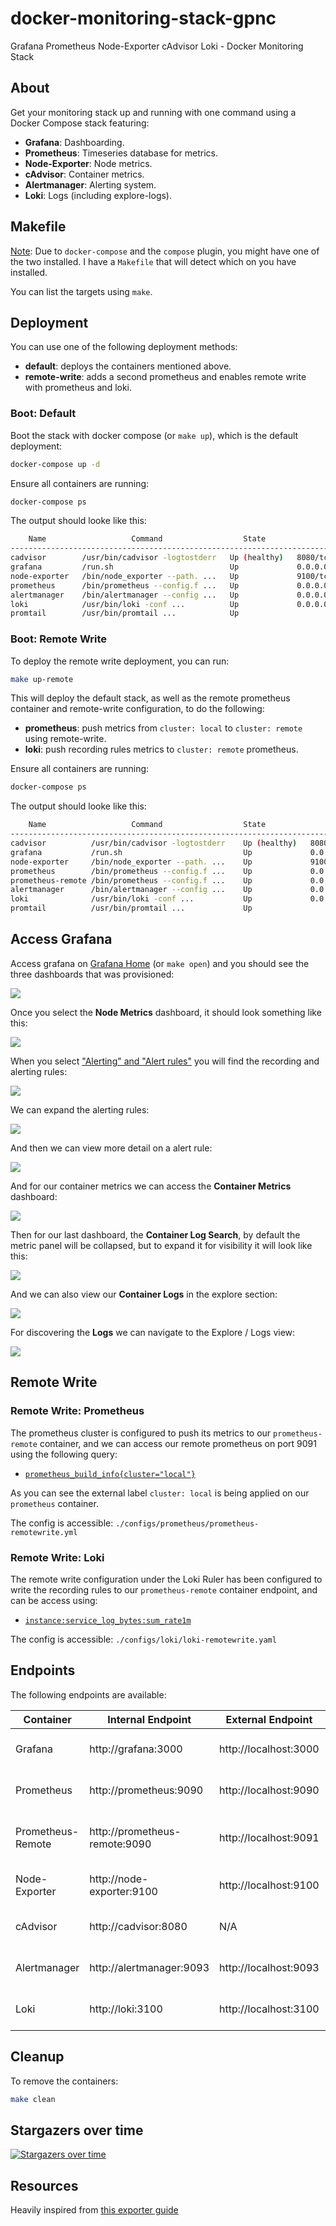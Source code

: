 # docker-monitoring-stack-gpnc
Grafana Prometheus Node-Exporter cAdvisor Loki - Docker Monitoring Stack

## About

Get your monitoring stack up and running with one command using a Docker Compose stack featuring:

- **Grafana**: Dashboarding.
- **Prometheus**: Timeseries database for metrics.
- **Node-Exporter**: Node metrics.
- **cAdvisor**: Container metrics.
- **Alertmanager**: Alerting system.
- **Loki**: Logs (including explore-logs).

## Makefile

[Note](https://docs.docker.com/compose/install/linux/): Due to `docker-compose` and the `compose` plugin, you might have one of the two installed. I have a `Makefile` that will detect which on you have installed.

You can list the targets using `make`.

## Deployment

You can use one of the following deployment methods:

- **default**: deploys the containers mentioned above.
- **remote-write**: adds a second prometheus and enables remote write with prometheus and loki.

### Boot: Default

Boot the stack with docker compose (or `make up`), which is the default deployment:

```bash
docker-compose up -d
```

Ensure all containers are running:

```bash
docker-compose ps
```

The output should looke like this:

```bash
    Name                   Command                  State               Ports         
--------------------------------------------------------------------------------------
cadvisor        /usr/bin/cadvisor -logtostderr   Up (healthy)   8080/tcp              
grafana         /run.sh                          Up             0.0.0.0:3000->3000/tcp
node-exporter   /bin/node_exporter --path. ...   Up             9100/tcp              
prometheus      /bin/prometheus --config.f ...   Up             0.0.0.0:9090->9090/tcp
alertmanager    /bin/alertmanager --config ...   Up             0.0.0.0:9093->9093/tcp
loki            /usr/bin/loki -conf ...          Up             0.0.0.0:3100->3100/tcp
promtail        /usr/bin/promtail ...            Up
```

### Boot: Remote Write

To deploy the remote write deployment, you can run:

```bash
make up-remote
```

This will deploy the default stack, as well as the remote prometheus container and remote-write configuration, to do the following:
- **prometheus**: push metrics from `cluster: local` to `cluster: remote` using remote-write.
- **loki**: push recording rules metrics to `cluster: remote` prometheus.

Ensure all containers are running:

```bash
docker-compose ps
```

The output should looke like this:

```bash
    Name                   Command                  State               Ports
--------------------------------------------------------------------------------------
cadvisor          /usr/bin/cadvisor -logtostderr    Up (healthy)   8080/tcp
grafana           /run.sh                           Up             0.0.0.0:3000->3000/tcp
node-exporter     /bin/node_exporter --path. ...    Up             9100/tcp
prometheus        /bin/prometheus --config.f ...    Up             0.0.0.0:9090->9090/tcp
prometheus-remote /bin/prometheus --config.f ...    Up             0.0.0.0:9091->9090/tcp
alertmanager      /bin/alertmanager --config ...    Up             0.0.0.0:9093->9093/tcp
loki              /usr/bin/loki -conf ...           Up             0.0.0.0:3100->3100/tcp
promtail          /usr/bin/promtail ...             Up
```

## Access Grafana

Access grafana on [Grafana Home](http://localhost:3000/?orgId=1) (or `make open`) and you should see the three dashboards that was provisioned:

![](./assets/grafana-home.png)

Once you select the **Node Metrics** dashboard, it should look something like this:

![](./assets/grafana-dashboard.png)

When you select ["Alerting" and "Alert rules"](http://localhost:3000/alerting/list) you will find the recording and alerting rules:

![](./assets/grafana-alerting-home.png)

We can expand the alerting rules:

![](./assets/grafana-alerting-rules.png)

And then we can view more detail on a alert rule:

![](./assets/grafana-alerting-detail.png)

And for our container metrics we can access the **Container Metrics** dashboard:

![](./assets/grafana-container-metrics.png)

Then for our last dashboard, the **Container Log Search**, by default the metric panel will be collapsed, but to expand it for visibility it will look like this:

![](./assets/grafana-logs-search-dashboard.png)

And we can also view our **Container Logs** in the explore section:

![](./assets/grafana-logs-view.png)

For discovering the **Logs** we can navigate to the Explore / Logs view:

![](./assets/grafana-explore-logs.png)

## Remote Write

### Remote Write: Prometheus

The prometheus cluster is configured to push its metrics to our `prometheus-remote` container, and we can access our remote prometheus on port 9091 using the following query:
- [`prometheus_build_info{cluster="local"}`](http://localhost:9091/graph?g0.expr=prometheus_build_info%7Bcluster%3D%22local%22%7D&g0.tab=1&g0.stacked=0&g0.show_exemplars=0&g0.range_input=1h)

As you can see the external label `cluster: local` is being applied on our `prometheus` container.

The config is accessible: `./configs/prometheus/prometheus-remotewrite.yml`

### Remote Write: Loki

The remote write configuration under the Loki Ruler has been configured to write the recording rules to our `prometheus-remote` container endpoint, and can be access using:
- [`instance:service_log_bytes:sum_rate1m`](http://localhost:9091/graph?g0.expr=instance%3Aservice_log_bytes%3Asum_rate1m&g0.tab=1&g0.stacked=0&g0.show_exemplars=0&g0.range_input=1h)

The config is accessible: `./configs/loki/loki-remotewrite.yaml`

## Endpoints

The following endpoints are available:

| Container         | Internal Endpoint             | External Endpoint     | Note                               |
| ----------------- | ----------------------------- |---------------------- | ---------------------------------- |
| Grafana           | http://grafana:3000           | http://localhost:3000 | Enabled in default deployment      |
| Prometheus        | http://prometheus:9090        | http://localhost:9090 | Enabled in default deployment      |
| Prometheus-Remote | http://prometheus-remote:9090 | http://localhost:9091 | Enabled in remote-write deployment |
| Node-Exporter     | http://node-exporter:9100     | http://localhost:9100 | Enabled in default deployment      |
| cAdvisor          | http://cadvisor:8080          | N/A                   | Enabled in default deployment      |
| Alertmanager      | http://alertmanager:9093      | http://localhost:9093 | Enabled in default deployment      |
| Loki              | http://loki:3100              | http://localhost:3100 | Enabled in default deployment      |

## Cleanup

To remove the containers: 

```bash
make clean
```

## Stargazers over time

[![Stargazers over time](https://starchart.cc/ruanbekker/docker-monitoring-stack-gpnc.svg)](https://starchart.cc/ruanbekker/docker-monitoring-stack-gpnc)

## Resources

Heavily inspired from [this exporter guide](https://grafana.com/oss/prometheus/exporters/node-exporter/)
